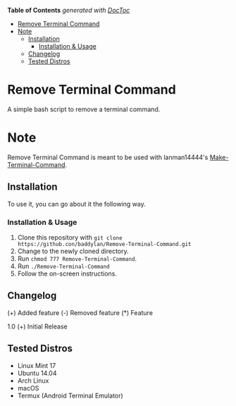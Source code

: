 <!-- START doctoc generated TOC please keep comment here to allow auto update -->
<!-- DON'T EDIT THIS SECTION, INSTEAD RE-RUN doctoc TO UPDATE -->
**Table of Contents**  *generated with [DocToc](https://github.com/thlorenz/doctoc)*

- [Remove Terminal Command](#remove-terminal-command)
- [Note](#note)
  - [Installation](#installation)
    - [Installation & Usage](#installation--usage)
  - [Changelog](#changelog)
  - [Tested Distros](#tested-distros)

<!-- END doctoc generated TOC please keep comment here to allow auto update -->

Remove Terminal Command
=======================
A simple bash script to remove a terminal command.

Note
====
Remove Terminal Command is meant to be used with lanman14444's [Make-Terminal-Command](https://github.com/lanman14444/Make-Terminal-Command).

## Installation

To use it, you can go about it the following way.

### Installation & Usage
1. Clone this repository with `git clone https://github.con/baddylan/Remove-Terminal-Command.git`
2. Change to the newly cloned directory.
3. Run `chmod 777 Remove-Terminal-Command`.
4. Run `./Remove-Terminal-Command`
5. Follow the on-screen instructions.

## Changelog
(+) Added feature
(-) Removed feature
(*) Feature

1.0
  (+) Initial Release

## Tested Distros

* Linux Mint 17
* Ubuntu 14.04
* Arch Linux
* macOS
* Termux (Android Terminal Emulator)
